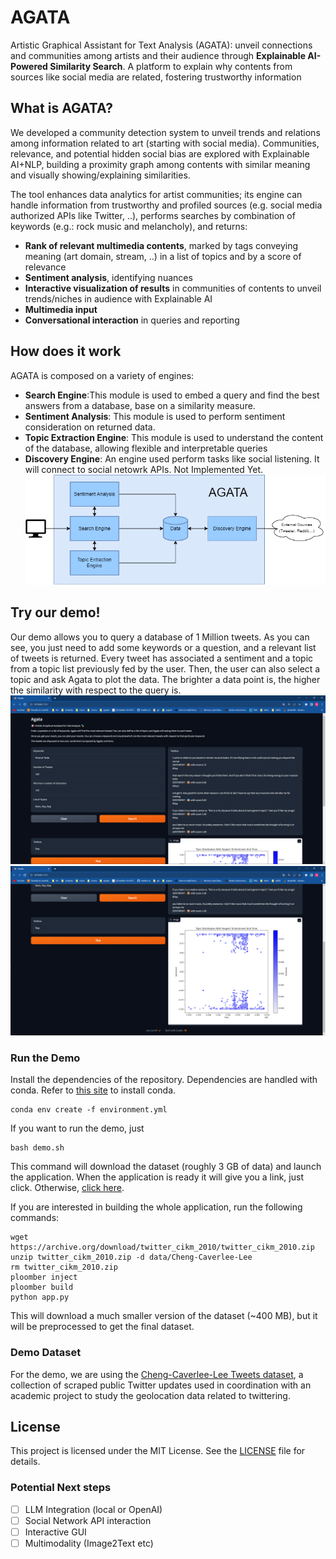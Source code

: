 
# AGATA
Artistic Graphical Assistant for Text Analysis (AGATA): unveil connections and communities among artists and their audience through **Explainable AI-Powered Similarity Search**. A platform to explain why contents from sources like social media are related, fostering trustworthy information

## What is AGATA?
We developed a community detection system to unveil trends and relations among information related to art (starting with social media). Communities, relevance, and potential hidden social bias are explored with Explainable AI+NLP, building a proximity graph among contents with similar meaning and visually showing/explaining similarities.

The tool enhances data analytics for artist communities; its engine can handle information from trustworthy and profiled sources (e.g. social media authorized APIs like Twitter, ..), performs searches by combination of keywords (e.g.: rock music and melancholy), and returns:
- **Rank of relevant multimedia contents**, marked by tags conveying meaning (art domain, stream, ..) in a list of topics and by a score of relevance
- **Sentiment analysis**, identifying nuances
- **Interactive visualization of results** in communities of contents to unveil trends/niches in audience with Explainable AI
- **Multimedia input**
- **Conversational interaction** in queries and reporting

## How does it work
AGATA is composed on a variety of engines:
- **Search Engine**:This module is used to embed a query and find the best answers from a database, base on a similarity measure.
- **Sentiment Analysis**: This module is used to perform sentiment consideration on returned data.
- **Topic Extraction Engine**: This module is used to understand the content of the database, allowing flexible and interpretable queries
- **Discovery Engine**: An engine used perform tasks like social listening. It will connect to social netowrk APIs. Not Implemented Yet.
![LogicalArchitecture](images/logical_architecture.png)

## Try our demo!
Our demo allows you to query a database of 1 Million tweets. As you can see, you just need to add some keywords or a question, and a relevant list of tweets is returned. Every tweet has associated a sentiment and a topic from a topic list previously fed by the user. 
Then, the user can also select a topic and ask Agata to plot the data. The brighter a data point is, the higher the similarity with respect to the query is.
![Agata1](images/agata1.png)
![Agata2](images/agata2.png)

### Run the Demo
Install the dependencies of the repository. Dependencies are handled with conda. Refer to [this site](https://conda.io/projects/conda/en/latest/user-guide/install/index.html) to install conda.
```
conda env create -f environment.yml
```


If you want to run the demo, just
```
bash demo.sh
```
This command will download the dataset (roughly 3 GB of data) and launch the application. When the application is ready it will give you a link, just click. Otherwise, [click here](http://127.0.0.1:7860).

If you are interested in building the whole application, run the following commands:
```
wget https://archive.org/download/twitter_cikm_2010/twitter_cikm_2010.zip
unzip twitter_cikm_2010.zip -d data/Cheng-Caverlee-Lee
rm twitter_cikm_2010.zip
ploomber inject
ploomber build
python app.py
```
This will download a much smaller version of the dataset (~400 MB), but it will be preprocessed to get the final dataset.

### Demo Dataset
For the demo, we are using the [Cheng-Caverlee-Lee Tweets dataset](https://archive.org/details/twitter_cikm_2010), a collection of scraped public Twitter updates used in coordination with an academic project to study the geolocation data related to twittering. 

## License


This project is licensed under the MIT License. See the [LICENSE](LICENSE) file for details.

### Potential Next steps
- [ ] LLM Integration (local or OpenAI)
- [ ] Social Network API interaction
- [ ] Interactive GUI
- [ ] Multimodality (Image2Text etc)